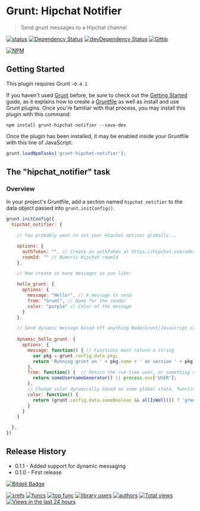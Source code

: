 # Grunt: Hipchat Notifier
> Send grunt messages to a Hipchat channel

[![status](https://sourcegraph.com/api/repos/github.com/logankoester/grunt-hipchat-notifier/badges/status.png)](https://sourcegraph.com/github.com/logankoester/grunt-hipchat-notifier)
[![Dependency Status](https://david-dm.org/logankoester/grunt-hipchat-notifier.png)](https://david-dm.org/logankoester/grunt-hipchat-notifier)
[![devDependency Status](https://david-dm.org/logankoester/grunt-hipchat-notifier/dev-status.png)](https://david-dm.org/logankoester/grunt-hipchat-notifier#info=devDependencies)
[![Gittip](http://img.shields.io/gittip/logankoester.png)](https://www.gittip.com/logankoester/)

[![NPM](https://nodei.co/npm/grunt-hipchat-notifier.png?downloads=true)](https://nodei.co/npm/grunt-hipchat-notifier/)

## Getting Started
This plugin requires Grunt `~0.4.1`

If you haven't used [Grunt](http://gruntjs.com/) before, be sure to check out the [Getting Started](http://gruntjs.com/getting-started) guide, as it explains how to create a [Gruntfile](http://gruntjs.com/sample-gruntfile) as well as install and use Grunt plugins. Once you're familiar with that process, you may install this plugin with this command:

```shell
npm install grunt-hipchat-notifier --save-dev
```

Once the plugin has been installed, it may be enabled inside your Gruntfile with this line of JavaScript:

```js
grunt.loadNpmTasks('grunt-hipchat-notifier');
```

## The "hipchat_notifier" task

### Overview
In your project's Gruntfile, add a section named `hipchat_notifier` to the data object passed into `grunt.initConfig()`.

```js
grunt.initConfig({
  hipchat_notifier: {

    // You probably want to set your Hipchat options globally...

    options: {
      authToken: "", // Create an authToken at https://hipchat.com/admin/api
      roomId: "" // Numeric Hipchat roomId
    },

    // Now create as many messages as you like!

    hello_grunt: {
      options: {
        message: "Hello!", // A message to send
        from: "Grunt", // Name for the sender
        color: "purple" // Color of the message
      }
    },

    // Send dynamic message based off anything Node/Grunt/Javascript can do!
    
    dynamic_hello_grunt: {
      options: {
        message: function() { // Functions must return a string
          var pkg = grunt.config.data.pkg;
          return 'Running grunt on ' + pkg.name + ' on version ' + pkg.name;
        },
        from: function() {  // Return the run-time user, or something more creative.
          return someUsernameGenerator() || process.env['USER'];
        },
        // Change color dynamically based on some global state, function response, etc
        color: function() {
          return (grunt.config.data.someBoolean && allIsWell()) ? 'green' : 'red';
        }
      }
    }

  },
})
```

## Release History

* 0.1.1 - Added support for dynamic messaging
* 0.1.0 - First release


[![Bitdeli Badge](https://d2weczhvl823v0.cloudfront.net/logankoester/grunt-hipchat-notifier/trend.png)](https://bitdeli.com/free "Bitdeli Badge")

[![xrefs](https://sourcegraph.com/api/repos/github.com/logankoester/grunt-hipchat-notifier/badges/xrefs.png)](https://sourcegraph.com/github.com/logankoester/grunt-hipchat-notifier)
[![funcs](https://sourcegraph.com/api/repos/github.com/logankoester/grunt-hipchat-notifier/badges/funcs.png)](https://sourcegraph.com/github.com/logankoester/grunt-hipchat-notifier)
[![top func](https://sourcegraph.com/api/repos/github.com/logankoester/grunt-hipchat-notifier/badges/top-func.png)](https://sourcegraph.com/github.com/logankoester/grunt-hipchat-notifier)
[![library users](https://sourcegraph.com/api/repos/github.com/logankoester/grunt-hipchat-notifier/badges/library-users.png)](https://sourcegraph.com/github.com/logankoester/grunt-hipchat-notifier)
[![authors](https://sourcegraph.com/api/repos/github.com/logankoester/grunt-hipchat-notifier/badges/authors.png)](https://sourcegraph.com/github.com/logankoester/grunt-hipchat-notifier)
[![Total views](https://sourcegraph.com/api/repos/github.com/logankoester/grunt-hipchat-notifier/counters/views.png)](https://sourcegraph.com/github.com/logankoester/grunt-hipchat-notifier)
[![Views in the last 24 hours](https://sourcegraph.com/api/repos/github.com/logankoester/grunt-hipchat-notifier/counters/views-24h.png)](https://sourcegraph.com/github.com/logankoester/grunt-hipchat-notifier)
